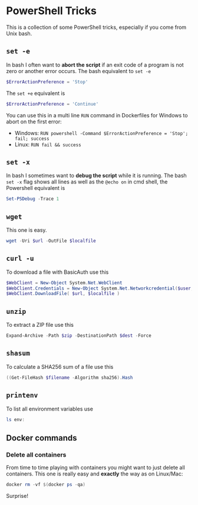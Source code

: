 # PowerShell Tricks

This is a collection of some PowerShell tricks, especially if you come from Unix bash.

## `set -e`
In bash I often want to **abort the script** if an exit code of a program is not zero or another error occurs. The bash equivalent to `set -e` 

```powershell
$ErrorActionPreference = 'Stop'
```

The `set +e` equivalent is 

```powershell
$ErrorActionPreference = 'Continue'
```

You can use this in a multi line `RUN` command in Dockerfiles for Windows to abort on the first error:

* Windows: `RUN powershell -Command $ErrorActionPreference = 'Stop'; fail; success`
* Linux: `RUN fail && success`


## `set -x`
In bash I sometimes want to **debug the script** while it is running. The bash `set -x` flag shows all lines as well as the `@echo on` in cmd shell, the Powershell equivalent is

```powershell
Set-PSDebug -Trace 1
```

## `wget`

This one is easy.

```powershell
wget -Uri $url -OutFile $localfile
```

## `curl -u`

To download a file with BasicAuth use this

```powershell
$WebClient = New-Object System.Net.WebClient
$WebClient.Credentials = New-Object System.Net.Networkcredential($user, $pass)
$WebClient.DownloadFile( $url, $localfile )
```

## `unzip`

To extract a ZIP file use this

```powershell
Expand-Archive -Path $zip -DestinationPath $dest -Force
```

## `shasum`

To calculate a SHA256 sum of a file use this

```powershell
((Get-FileHash $filename -Algorithm sha256).Hash
```

## `printenv`

To list all environment variables use 

```powershell
ls env:
```

## Docker commands

### Delete all containers

From time to time playing with containers you might want to just delete all containers. This one is really easy and **exactly** the way as on Linux/Mac:

```powershell
docker rm -vf $(docker ps -qa)
```

Surprise!
